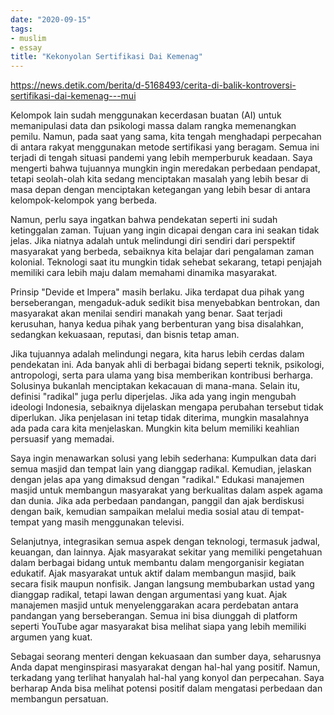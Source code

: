 ```yaml
---
date: "2020-09-15"
tags:
- muslim
- essay
title: "Kekonyolan Sertifikasi Dai Kemenag"
---
```


https://news.detik.com/berita/d-5168493/cerita-di-balik-kontroversi-sertifikasi-dai-kemenag---mui

Kelompok lain sudah menggunakan kecerdasan buatan (AI) untuk memanipulasi data dan psikologi massa dalam rangka memenangkan pemilu. Namun, pada saat yang sama, kita tengah menghadapi perpecahan di antara rakyat menggunakan metode sertifikasi yang beragam. Semua ini terjadi di tengah situasi pandemi yang lebih memperburuk keadaan. Saya mengerti bahwa tujuannya mungkin ingin meredakan perbedaan pendapat, tetapi seolah-olah kita sedang menciptakan masalah yang lebih besar di masa depan dengan menciptakan ketegangan yang lebih besar di antara kelompok-kelompok yang berbeda.

Namun, perlu saya ingatkan bahwa pendekatan seperti ini sudah ketinggalan zaman. Tujuan yang ingin dicapai dengan cara ini seakan tidak jelas. Jika niatnya adalah untuk melindungi diri sendiri dari perspektif masyarakat yang berbeda, sebaiknya kita belajar dari pengalaman zaman kolonial. Teknologi saat itu mungkin tidak sehebat sekarang, tetapi penjajah memiliki cara lebih maju dalam memahami dinamika masyarakat.

Prinsip "Devide et Impera" masih berlaku. Jika terdapat dua pihak yang berseberangan, mengaduk-aduk sedikit bisa menyebabkan bentrokan, dan masyarakat akan menilai sendiri manakah yang benar. Saat terjadi kerusuhan, hanya kedua pihak yang berbenturan yang bisa disalahkan, sedangkan kekuasaan, reputasi, dan bisnis tetap aman.

Jika tujuannya adalah melindungi negara, kita harus lebih cerdas dalam pendekatan ini. Ada banyak ahli di berbagai bidang seperti teknik, psikologi, antropologi, serta para ulama yang bisa memberikan kontribusi berharga. Solusinya bukanlah menciptakan kekacauan di mana-mana. Selain itu, definisi "radikal" juga perlu diperjelas. Jika ada yang ingin mengubah ideologi Indonesia, sebaiknya dijelaskan mengapa perubahan tersebut tidak diperlukan. Jika penjelasan ini tetap tidak diterima, mungkin masalahnya ada pada cara kita menjelaskan. Mungkin kita belum memiliki keahlian persuasif yang memadai.

Saya ingin menawarkan solusi yang lebih sederhana: Kumpulkan data dari semua masjid dan tempat lain yang dianggap radikal. Kemudian, jelaskan dengan jelas apa yang dimaksud dengan "radikal." Edukasi manajemen masjid untuk membangun masyarakat yang berkualitas dalam aspek agama dan dunia. Jika ada perbedaan pandangan, panggil dan ajak berdiskusi dengan baik, kemudian sampaikan melalui media sosial atau di tempat-tempat yang masih menggunakan televisi.

Selanjutnya, integrasikan semua aspek dengan teknologi, termasuk jadwal, keuangan, dan lainnya. Ajak masyarakat sekitar yang memiliki pengetahuan dalam berbagai bidang untuk membantu dalam mengorganisir kegiatan edukatif. Ajak masyarakat untuk aktif dalam membangun masjid, baik secara fisik maupun nonfisik. Jangan langsung membubarkan ustad yang dianggap radikal, tetapi lawan dengan argumentasi yang kuat. Ajak manajemen masjid untuk menyelenggarakan acara perdebatan antara pandangan yang berseberangan. Semua ini bisa diunggah di platform seperti YouTube agar masyarakat bisa melihat siapa yang lebih memiliki argumen yang kuat.

Sebagai seorang menteri dengan kekuasaan dan sumber daya, seharusnya Anda dapat menginspirasi masyarakat dengan hal-hal yang positif. Namun, terkadang yang terlihat hanyalah hal-hal yang konyol dan perpecahan. Saya berharap Anda bisa melihat potensi positif dalam mengatasi perbedaan dan membangun persatuan.